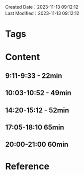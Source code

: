 Created Date：2023-11-13 09:12:12  
Last Modified：2023-11-13 09:12:12

# Tags

# Content

## 9:11-9:33 - 22min

## 10:03-10:52 - 49min

## 14:20-15:12 - 52min

## 17:05-18:10 65min

## 20:00-21:00 60min

# Reference
